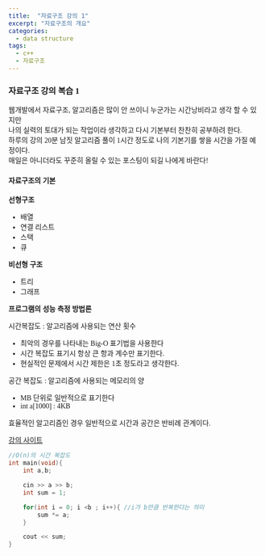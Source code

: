```yaml
---
title:  "자료구조 강의 1"
excerpt: "자료구조의 개요"
categories: 
  - data structure
tags:
  - c++
  - 자료구조
---
```


<style>
@font-face { font-family: 'IBMPlexSansKR-Regular';
   src: url('https://cdn.jsdelivr.net/gh/projectnoonnu/noonfonts_20-07@1.0/IBMPlexSansKR-Regular.woff') format('woff'); font-weight: normal; font-style: normal; }
body, a, h3, h4,h1{
font-family: 'IBMPlexSansKR-Regular';
}
</style>

<h3>자료구조 강의 복습 1</h3>

<p>웹개발에서 자료구조, 알고리즘은 많이 안 쓰이니 누군가는 시간낭비라고 생각 할 수 있지만<br>
나의 실력의 토대가 되는 작업이라 생각하고 다시 기본부터 찬찬히 공부하려 한다.<br>
하루의 강의 20분 남짓 알고리즘 풀이 1시간 정도로 나의 기본기를 쌓을 시간을 가질 예정이다.<br>
매일은 아니더라도 꾸준히 올릴 수 있는 포스팅이 되길 나에게 바란다!
</p>


<h4>자료구조의 기본</h4>
<b>선형구조</b>
<ul>
<li>배열</li>
<li>연결 리스트</li>
<li>스택</li>
<li>큐</li>
</ul>

<b>비선형 구조</b>
<ul>
<li>트리</li>
<li>그래프</li>
</ul>

<b>프로그램의 성능 측정 방법론</b>

<p>시간복잡도 : 알고리즘에 사용되는 연산 횟수</p>
<ul>
<li>최악의 경우를 나타내는 Big-O 표기법을 사용한다</li>
<li>시간 복잡도 표기시 항상 큰 항과 계수만 표기한다.</li>
<li>현실적인 문제에서 시간 제한은 1초 정도라고 생각한다.</li>
</ul>

<p>공간 복잡도 : 알고리즘에 사용되는 메모리의 양</p>
<ul>
<li>MB 단위로 일반적으로 표기한다</li>
<li>int a[1000] : 4KB</li>
</ul>
<p>효율적인 알고리즘인 경우 일반적으로 시간과 공간은 반비례 관계이다.</p>


<a href="https://www.fastcampus.co.kr/">강의 사이트</a>



```c++
//O(n)의 시간 복잡도
int main(void){
	int a,b;

	cin >> a >> b;
	int sum = 1;

	for(int i = 0; i <b ; i++){ //i가 b만큼 반복한다는 의미
		sum *= a;
	}

	cout << sum;
}

```


